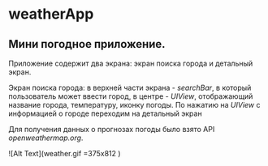 # weatherApp

## Мини погодное приложение. 

Приложение содержит два экрана: экран поиска города и детальный экран.

Экран поиска города: в верхней части экрана - _searchBar_, в который пользователь может ввести город, в центре - _UIView_, отображающий название города, температуру, иконку погоды. По нажатию на _UIView_ с информацией о городе переходим на детальный экран

Для получения данных о прогнозах погоды было взято API _openweathermap.org_. 

![Alt Text](weather.gif =375x812 )
